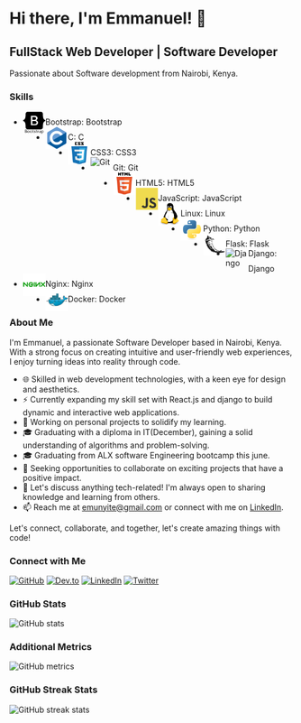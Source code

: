# Hi there, I'm Emmanuel! 👋
## FullStack Web Developer | Software Developer
Passionate about Software development from Nairobi, Kenya.

### Skills
- Bootstrap: <img src="https://raw.githubusercontent.com/devicons/devicon/master/icons/bootstrap/bootstrap-plain-wordmark.svg" alt="Bootstrap" width="40" height="40" align="left" /> <span style="display: inline-block; margin-top: 10px">Bootstrap</span>
- C: <img src="https://raw.githubusercontent.com/devicons/devicon/master/icons/c/c-original.svg" alt="C" width="40" height="40" align="left" /> <span style="display: inline-block; margin-top: 10px">C</span>
- CSS3: <img src="https://raw.githubusercontent.com/devicons/devicon/master/icons/css3/css3-original-wordmark.svg" alt="CSS3" width="40" height="40" align="left" /> <span style="display: inline-block; margin-top: 10px">CSS3</span>
- Git: <img src="https://www.vectorlogo.zone/logos/git-scm/git-scm-icon.svg" alt="Git" width="40" height="40" align="left" /> <span style="display: inline-block; margin-top: 10px">Git</span>
- HTML5: <img src="https://raw.githubusercontent.com/devicons/devicon/master/icons/html5/html5-original-wordmark.svg" alt="HTML5" width="40" height="40" align="left" /> <span style="display: inline-block; margin-top: 10px">HTML5</span>
- JavaScript: <img src="https://raw.githubusercontent.com/devicons/devicon/master/icons/javascript/javascript-original.svg" alt="JavaScript" width="40" height="40" align="left" /> <span style="display: inline-block; margin-top: 10px">JavaScript</span>
- Linux: <img src="https://raw.githubusercontent.com/devicons/devicon/master/icons/linux/linux-original.svg" alt="Linux" width="40" height="40" align="left" /> <span style="display: inline-block; margin-top: 10px">Linux</span>
- Python: <img src="https://raw.githubusercontent.com/devicons/devicon/master/icons/python/python-original.svg" alt="Python" width="40" height="40" align="left" /> <span style="display: inline-block; margin-top: 10px">Python</span>
- Flask: <img src="https://raw.githubusercontent.com/devicons/devicon/master/icons/flask/flask-original.svg" alt="Flask" width="40" height="40" align="left" /> <span style="display: inline-block; margin-top: 10px">Flask</span>
- Django: <img src="https://static.djangoproject.com/img/logos/django-logo-negative.1d528e2cb5fb.png" alt="Django" width="40" height="40" align="left" /> <span style="display: inline-block; margin-top: 10px">Django</span>
- Nginx: <img src="https://raw.githubusercontent.com/devicons/devicon/master/icons/nginx/nginx-original.svg" alt="Nginx" width="40" height="40" align="left" /> <span style="display: inline-block; margin-top: 10px">Nginx</span>
- Docker: <img src="https://raw.githubusercontent.com/devicons/devicon/master/icons/docker/docker-original.svg" alt="Docker" width="40" height="40" align="left" /> <span style="display: inline-block; margin-top: 10px">Docker</span>


### About Me
I'm Emmanuel, a passionate Software Developer based in Nairobi, Kenya. With a strong focus on creating intuitive and user-friendly web experiences, I enjoy turning ideas into reality through code.

- 🌐 Skilled in web development technologies, with a keen eye for design and aesthetics.
- ⚡️ Currently expanding my skill set with React.js and django to build dynamic and interactive web applications.
- 🔭 Working on personal projects to solidify my learning.
- 🎓 Graduating with a diploma in IT(December), gaining a solid understanding of algorithms and problem-solving.
- 🎓 Graduating from ALX software Engineering bootcamp this june.
- 👯 Seeking opportunities to collaborate on exciting projects that have a positive impact.
- 💬 Let's discuss anything tech-related! I'm always open to sharing knowledge and learning from others.
- 📫 Reach me at emunyite@gmail.com or connect with me on [LinkedIn](https://www.linkedin.com/in/munyite).

Let's connect, collaborate, and together, let's create amazing things with code!


### Connect with Me
[![GitHub](https://img.shields.io/badge/-GitHub-black?style=flat-square&logo=github)](https://github.com/munyite001)
[![Dev.to](https://img.shields.io/badge/-Dev.to-black?style=flat-square&logo=dev-dot-to)](https://dev.to/munyite001)
[![LinkedIn](https://img.shields.io/badge/-LinkedIn-black?style=flat-square&logo=linkedin)](https://www.linkedin.com/in/munyite)
[![Twitter](https://img.shields.io/badge/-Twitter-black?style=flat-square&logo=twitter)](https://twitter.com/emunyite)

### GitHub Stats
![GitHub stats](https://github-readme-stats.vercel.app/api?username=munyite001&show_icons=true)

### Additional Metrics
![GitHub metrics](https://metrics.lecoq.io/munyite001)

### GitHub Streak Stats
![GitHub streak stats](https://github-readme-streak-stats.herokuapp.com/?user=munyite001)
